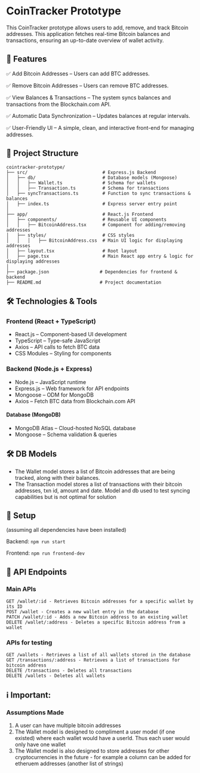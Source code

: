 # CoinTracker Prototype

This CoinTracker prototype allows users to add, remove, and track Bitcoin addresses. This application fetches real-time Bitcoin balances and transactions, ensuring an up-to-date overview of wallet activity.

## 📌 Features
✅ Add Bitcoin Addresses – Users can add BTC addresses.

✅ Remove Bitcoin Addresses – Users can remove BTC addresses.

✅ View Balances & Transactions – The system syncs balances and transactions from the Blockchain.com API.

✅ Automatic Data Synchronization – Updates balances at regular intervals.

✅ User-Friendly UI – A simple, clean, and interactive front-end for managing addresses.

## 📂 Project Structure
```
cointracker-prototype/
├── src/                            # Express.js Backend
│   ├── db/                         # Database models (Mongoose)
│   │   ├── Wallet.ts               # Schema for wallets
│   │   ├── Transaction.ts          # Schema for transactions
│   ├── syncTransactions.ts         # Function to sync transactions & balances
│   ├── index.ts                    # Express server entry point
│
├── app/                            # React.js Frontend
│   ├── components/                 # Reusable UI components
│   │   ├── BitcoinAddress.tsx      # Component for adding/removing addresses
│   ├── styles/                     # CSS styles
│   │   │   ├── BitcoinAddress.css  # Main UI logic for displaying addresses
│   ├── layout.tsx                  # Root layout
│   ├── page.tsx                    # Main React app entry & logic for displaying addresses
│
├── package.json                   # Dependencies for frontend & backend
├── README.md                      # Project documentation
```

## 🛠️ Technologies & Tools

### Frontend (React + TypeScript)
*	React.js – Component-based UI development
*	TypeScript – Type-safe JavaScript
*	Axios – API calls to fetch BTC data
*	CSS Modules – Styling for components

### Backend (Node.js + Express)
*	Node.js – JavaScript runtime
*	Express.js – Web framework for API endpoints
*	Mongoose – ODM for MongoDB
*	Axios – Fetch BTC data from Blockchain.com API

#### Database (MongoDB)
*	MongoDB Atlas – Cloud-hosted NoSQL database
*	Mongoose – Schema validation & queries

## 🛠 DB Models
* The Wallet model stores a list of Bitcoin addresses that are being tracked, along with their balances.
* The Transaction model stores a list of transactions with their bitcoin addresses, txn id, amount and date. Model and db used to test
syncing capabilities but is not optimal for solution

## 🚀️ Setup 
(assuming all dependencies have been installed)

Backend: ```npm run start```

Frontend:  ```npm run frontend-dev```


## 🔗 API Endpoints
### Main APIs

```
GET /wallet/:id - Retrieves Bitcoin addresses for a specific wallet by its ID
POST /wallet - Creates a new wallet entry in the database
PATCH /wallet/:id - Adds a new Bitcoin address to an existing wallet
DELETE /wallet/:address - Deletes a specific Bitcoin address from a wallet
```
### APIs for testing
```
GET /wallets - Retrieves a list of all wallets stored in the database
GET /transactions/:address - Retrieves a list of transactions for bitcoin address
DELETE /transactions - Deletes all transactions
DELETE /wallets - Deletes all wallets
```


## ℹ️ Important: 

### Assumptions Made
1. A user can have multiple bitcoin addresses
2. The Wallet model is designed to compliment a user model (if one existed) where each wallet would have a userId. Thus each user would only have one wallet 
3. The Wallet model is also designed to store addresses for other cryptocurrencies in the future - for example a column can be added for etheruem addresses (another list of strings)
